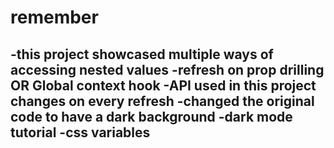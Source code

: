 # remember

-this project showcased multiple ways of accessing nested values
-refresh on prop drilling OR Global context hook
-API used in this project changes on every refresh
-changed the original code to have a dark background
-dark mode tutorial
-css variables
-